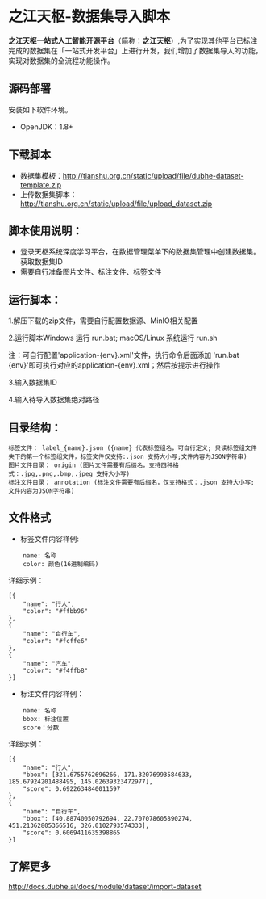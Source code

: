 # 之江天枢-数据集导入脚本

**之江天枢一站式人工智能开源平台**（简称：**之江天枢**）,为了实现其他平台已标注完成的数据集在「一站式开发平台」上进行开发，我们增加了数据集导入的功能，实现对数据集的全流程功能操作。

## 源码部署

安装如下软件环境。
- OpenJDK：1.8+

## 下载脚本

- 数据集模板：http://tianshu.org.cn/static/upload/file/dubhe-dataset-template.zip 
- 上传数据集脚本：http://tianshu.org.cn/static/upload/file/upload_dataset.zip


## 脚本使用说明：

- 登录天枢系统深度学习平台，在数据管理菜单下的数据集管理中创建数据集。获取数据集ID
- 需要自行准备图片文件、标注文件、标签文件
   
## 运行脚本：

1.解压下载的zip文件，需要自行配置数据源、MinIO相关配置

2.运行脚本Windows 运行 run.bat; macOS/Linux 系统运行 run.sh 

注：可自行配置'application-{env}.xml'文件，执行命令后面添加 'run.bat {env}'即可执行对应的application-{env}.xml；然后按提示进行操作

3.输入数据集ID 

4.输入待导入数据集绝对路径

   
## 目录结构：

```
标签文件： label_{name}.json ({name} 代表标签组名，可自行定义; 只读标签组文件夹下的第一个标签组文件，标签文件仅支持:.json 支持大小写;文件内容为JSON字符串)
图片文件目录： origin (图片文件需要有后缀名，支持四种格式：.jpg,.png,.bmp,.jpeg 支持大小写)
标注文件目录： annotation (标注文件需要有后缀名，仅支持格式：.json 支持大小写; 文件内容为JSON字符串) 
```    
## 文件格式

- 标签文件内容样例:
```
    name: 名称
    color: 颜色(16进制编码)
```     
详细示例：   
```
[{
	"name": "行人",
	"color": "#ffbb96"
}, 
{
	"name": "自行车",
	"color": "#fcffe6"
}, 
{
	"name": "汽车",
	"color": "#f4ffb8"
}]
```

- 标注文件内容样例：
```
    name: 名称
    bbox: 标注位置
    score：分数
```
详细示例： 
```
[{
	"name": "行人",
	"bbox": [321.6755762696266, 171.32076993584633, 185.67924201488495, 145.02639323472977],
	"score": 0.6922634840011597
}, 
{
	"name": "自行车",
	"bbox": [40.88740050792694, 22.707078605890274, 451.21362805366516, 326.0102793574333],
	"score": 0.6069411635398865
}]
```
  
## 了解更多 
  
http://docs.dubhe.ai/docs/module/dataset/import-dataset
   







